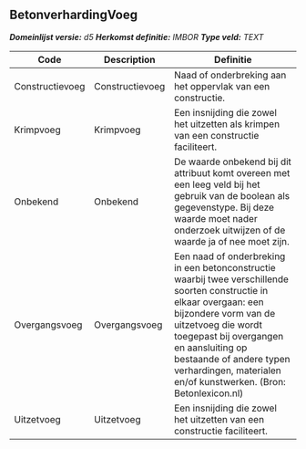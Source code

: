﻿## BetonverhardingVoeg

*__Domeinlijst versie:__ d5*
*__Herkomst definitie:__ IMBOR*
*__Type veld:__ TEXT*

|__Code__ |__Description__ |__Definitie__	|
|	---	|	---	|   ---	| 
| Constructievoeg | Constructievoeg | Naad of onderbreking aan het oppervlak van een constructie. |
| Krimpvoeg | Krimpvoeg | Een insnijding die zowel het uitzetten als krimpen van een constructie faciliteert. |
| Onbekend | Onbekend | De waarde onbekend bij dit attribuut komt overeen met een leeg veld bij het gebruik van de boolean als gegevenstype. Bij deze waarde moet nader onderzoek uitwijzen of de waarde ja of nee moet zijn. |
| Overgangsvoeg | Overgangsvoeg | Een naad of onderbreking in een betonconstructie waarbij twee verschillende soorten constructie in elkaar overgaan: een bijzondere vorm van de uitzetvoeg die wordt toegepast bij overgangen en aansluiting op bestaande of andere typen verhardingen, materialen en/of kunstwerken. (Bron: Betonlexicon.nl) |
| Uitzetvoeg | Uitzetvoeg | Een insnijding die zowel het uitzetten van een constructie faciliteert. |
